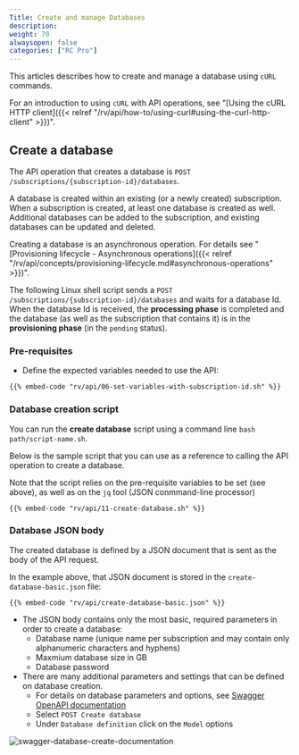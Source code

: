 ```yaml
---
Title: Create and manage Databases
description: 
weight: 70
alwaysopen: false
categories: ["RC Pro"]
---
```


This articles describes how to create and manage a database using `cURL` commands. 

For an introduction to using `cURL` with API operations, see "[Using the cURL HTTP client]({{< relref  "/rv/api/how-to/using-curl#using-the-curl-http-client" >}})".


## Create a database

The API operation that creates a database is `POST /subscriptions/{subscription-id}/databases`.

A database is created within an existing (or a newly created) subscription. When a subscription is created, at least one database is created as well. Additional databases can be added to the subscription, and existing databases can be updated and deleted.

Creating a database is an asynchronous operation. For details see "[Provisioning lifecycle - Asynchronous operations]({{< relref  "/rv/api/concepts/provisioning-lifecycle.md#asynchronous-operations" >}})".

The following Linux shell script sends a `POST /subscriptions/{subscription-id}/databases` and waits for a database Id. When the database Id is received, the **processing phase** is completed and the database (as well as the subscription that contains it) is in the **provisioning phase** (in the `pending` status).  


### Pre-requisites

* Define the expected variables needed to use the API:

```shell
{{% embed-code "rv/api/06-set-variables-with-subscription-id.sh" %}}
```


### Database creation script

You can run the **create database** script using a command line `bash path/script-name.sh`.

Below is the sample script that you can use as a reference to calling the API operation to create a database. 

Note that the script relies on the pre-requisite variables to be set (see above), as well as on the `jq` tool (JSON conmmand-line processor)


```shell
{{% embed-code "rv/api/11-create-database.sh" %}}
```

### Database JSON body

The created database is defined by a JSON document that is sent as the body of the API request.

In the example above, that JSON document is stored in the `create-database-basic.json` file:


```shell
{{% embed-code "rv/api/create-database-basic.json" %}}
```

* The JSON body contains only the most basic, required parameters in order to create a database: 
    * Database name (unique name per subscription and may contain only alphanumeric characters and hyphens)
    * Maxmium database size in GB
    * Database password
* There are many additional parameters and settings that can be defined on database creation. 
    * For details on database parameters and options, see [Swagger OpenAPI documentation](https://api-beta.redislabs.com/beta1/swagger-ui.html#/Databases)
    * Select `POST Create database`
    * Under `Database definition` click on the `Model` options

![swagger-database-create-documentation](/images/rv/api/swagger-database-create-documentation.png)
